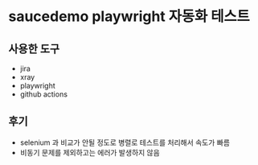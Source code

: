 # saucedemo playwright 자동화 테스트

## 사용한 도구

- jira
- xray
- playwright
- github actions

## 후기

- selenium 과 비교가 안될 정도로 병렬로 테스트를 처리해서 속도가 빠름
- 비동기 문제를 제외하고는 에러가 발생하지 않음
